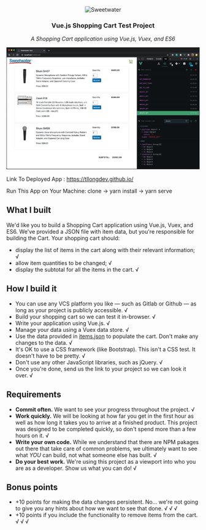 <div align="center"><img src="https://media.sweetwater.com/api/i/f-webp__w-190__q-90__ha-f4546d53fe7e2931__hmac-a688b52eda3ea82987d2f7ba7fdad6cc81f97f4f/header/logo/sweetwater-logo.png.auto.webp" alt="Sweetwater" />
<h3>Vue.js Shopping Cart Test Project</h3>
</div>
<p align="center"><i>A Shopping Cart application using Vue.js, Vuex, and ES6</i></p>

<a href="https://tllongdev.github.io/"><img src="https://github.com/tllongdev/sweetwater-test/blob/master/public/ScreenShotSweetwaterCodeTestTimothyLeeLong.png" alt="" /></a>

Link To Deployed App : https://tllongdev.github.io/

Run This App on Your Machine: clone -> yarn install -> yarn serve 

## What I built

We'd like you to build a Shopping Cart application using Vue.js, Vuex, and ES6. We've provided a JSON file with item data, but you're responsible for building the Cart. Your shopping cart should:

- display the list of items in the cart along with their relevant information; √
- allow item quantities to be changed; √
- display the subtotal for all the items in the cart. √

## How I build it

- You can use any VCS platform you like — such as Gitlab or Github — as long as your project is publicly accessible. √
- Build your shopping cart so we can test it in-browser. √
- Write your application using Vue.js. √
- Manage your data using a Vuex data store. √
- Use the data provided in [items.json](items.json) to populate the cart. Don't make any changes to the data. √
- It's OK to use a CSS framework (like Bootstrap). This isn't a CSS test. It doesn't have to be pretty. √
- Don't use any other JavaScript libraries, such as jQuery. √
- Once you're done, send us the link to your project so we can look it over. √

## Requirements

- **Commit often.** We want to see your progress throughout the project. √
- **Work quickly.** We will be looking at how far you get in the first hour as well as how long it takes you to arrive at a finished product. This project was designed to be completed quickly, so don't spend more than a few hours on it. √
- **Write your own code.** While we understand that there are NPM pakages out there that take care of common problems, we ultimately want to see what _YOU_ can build, not what someone else has built. √
- **Do your best work.** We're using this project as a viewport into who you are as a developer. Show us what you can do! √

## Bonus points

- +10 points for making the data changes persistent. No... we're not going to give you any hints about how we want to see that done. √ √ √
- +10 points if you include the functionality to remove items from the cart. √ √ √
